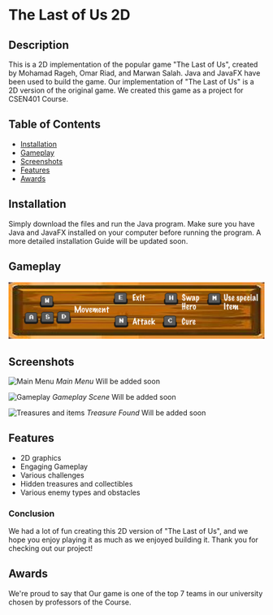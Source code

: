 # The Last of Us 2D

## Description
This is a 2D implementation of the popular game "The Last of Us", created by Mohamad Rageh, Omar Riad, and Marwan Salah. Java and JavaFX have been used to build the game.
Our implementation of "The Last of Us" is a 2D version of the original game. We created this game as a project for CSEN401 Course.

## Table of Contents
- [Installation](#installation)
- [Gameplay](#gameplay)
- [Screenshots](#screenshots)
- [Features](#features)
- [Awards](#awards)

## Installation
Simply download the files and run the Java program. Make sure you have Java and JavaFX installed on your computer before running the program.
A more detailed installation Guide will be updated soon.


## Gameplay
![Gameplay](gameplay.png)

## Screenshots
![Main Menu](images/main-menu.png)
*Main Menu*
Will be added soon

![Gameplay]()
*Gameplay Scene*
Will be added soon


![Treasures and items](images/treasure-found.png)
*Treasure Found*
Will be added soon

## Features
- 2D graphics
- Engaging Gameplay
- Various challenges
- Hidden treasures and collectibles
- Various enemy types and obstacles



### Conclusion
We had a lot of fun creating this 2D version of "The Last of Us", and we hope you enjoy playing it as much as we enjoyed building it. Thank you for checking out our project!

## Awards
We're proud to say that Our game is one of the top 7 teams in our university chosen by professors of the Course. 

